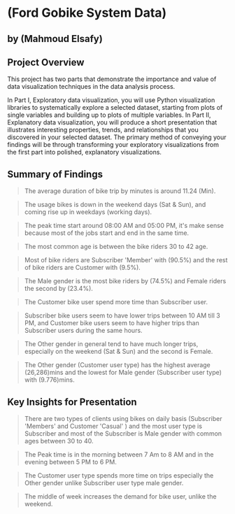 # (Ford Gobike System Data)
## by (Mahmoud Elsafy)


## Project Overview
This project has two parts that demonstrate the importance and value of data visualization techniques in the data analysis process.

In Part I, Exploratory data visualization, you will use Python visualization libraries to systematically explore a selected dataset, starting from plots of single variables and building up to plots of multiple variables.
In Part II, Explanatory data visualization, you will produce a short presentation that illustrates interesting properties, trends, and relationships that you discovered in your selected dataset. The primary method of conveying your findings will be through transforming your exploratory visualizations from the first part into polished, explanatory visualizations.

## Summary of Findings

> The average duration of bike trip by minutes is around 11.24 (Min).

> The usage bikes is down in the weekend days (Sat & Sun), and coming rise up in weekdays (working days).

> The peak time start around 08:00 AM and 05:00 PM, it's make sense because most of the jobs start and end in the same time.

> The most common age is between the bike riders 30 to 42 age.

> Most of bike riders are Subscriber 'Member' with (90.5%) and the rest of bike riders are Customer with (9.5%).

> The Male gender is the most bike riders by (74.5%) and Female riders the second by (23.4%).

> The Customer bike user spend more time than Subscriber user.

> Subscriber bike users seem to have lower trips between 10 AM till 3 PM, and Customer bike users seem to have higher trips than Subscriber users during the same hours.

> The Other gender in general tend to have much longer trips, especially on the weekend (Sat & Sun) and the second is Female.

>The Other gender (Customer user type) has the highest average (26,286)mins and the lowest for Male gender (Subscriber user type) with (9.776)mins.

## Key Insights for Presentation

> There are two types of clients using bikes on daily basis (Subscriber 'Members' and Customer 'Casual' ) and the most user type is Subscriber and most of the Subscriber is Male gender with common ages between 30 to 40.

> The Peak time is in the morning between 7 Am to 8 AM and in the evening between 5 PM to 6 PM.

> The Customer user type spends more time on trips especially the Other gender unlike Subscriber user type male gender.

> The middle of week increases the demand for bike user, unlike the weekend.
